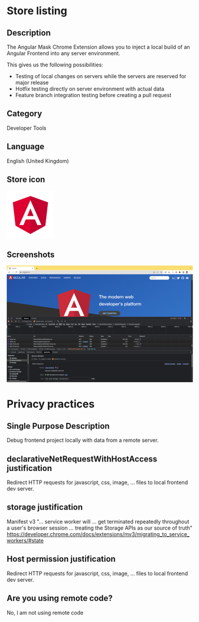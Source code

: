 # Store listing

## Description

The Angular Mask Chrome Extension allows you to inject a local build of an Angular Frontend into any server environment.

This gives us the following possibilities:

- Testing of local changes on servers while the servers are reserved for major release
- Hotfix testing directly on server environment with actual data
- Feature branch integration testing before creating a pull request

## Category

Developer Tools

## Language

English (United Kingdom)

## Store icon

![Angular logo 128x128](../src/vanilla/icon128.png 'Angular logo 128x128')

## Screenshots

![Redirect without service worker 1280x800](redirect-without-service-worker.png 'Redirect without service worker 1280x800')

# Privacy practices

## Single Purpose Description

Debug frontend project locally with data from a remote server.

## declarativeNetRequestWithHostAccess justification

Redirect HTTP requests for javascript, css, image, ... files to local frontend dev server.

## storage justification

Manifest v3 "... service worker will ... get terminated repeatedly throughout a user's browser session ... treating the Storage APIs as our source of truth"
https://developer.chrome.com/docs/extensions/mv3/migrating_to_service_workers/#state

## Host permission justification

Redirect HTTP requests for javascript, css, image, ... files to local frontend dev server.

## Are you using remote code?

No, I am not using remote code
